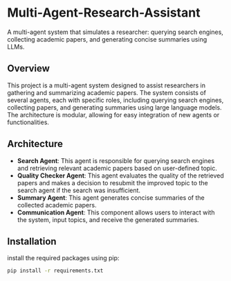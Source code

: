 # Multi-Agent-Research-Assistant
A multi-agent system that simulates a researcher: querying search engines, collecting academic papers, and generating concise summaries using LLMs.
## Overview
This project is a multi-agent system designed to assist researchers in gathering and summarizing academic papers. The system consists of several agents, each with specific roles, including querying search engines, collecting papers, and generating summaries using large language models. The architecture is modular, allowing for easy integration of new agents or functionalities.
## Architecture
- **Search Agent**: This agent is responsible for querying search engines and retrieving relevant academic papers based on user-defined topic.
- **Quality Checker Agent**: This agent evaluates the quality of the retrieved papers and makes a decision to resubmit the improved topic to the search agent if the search was insufficient.
- **Summary Agent**: This agent generates concise summaries of the collected academic papers.
- **Communication Agent**: This component allows users to interact with the system, input topics, and receive the generated summaries.

## Installation
install the required packages using pip:
```bash
pip install -r requirements.txt
```
